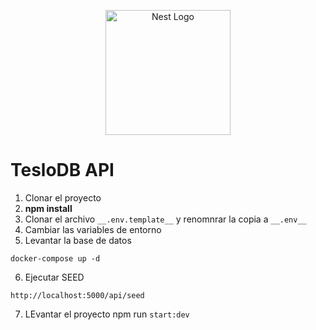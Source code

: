 <p align="center">
  <a href="http://nestjs.com/" target="blank"><img src="https://nestjs.com/img/logo-small.svg" width="200" alt="Nest Logo" /></a>
</p>

# TesloDB API

1. Clonar el proyecto
2. __npm install__
3. Clonar el archivo ```__.env.template__``` y renomnrar la copia a ```__.env__```
4. Cambiar las variables de entorno
5. Levantar la base de datos
```
docker-compose up -d
```

6. Ejecutar SEED
```
http://localhost:5000/api/seed
```
7. LEvantar el proyecto npm run ```start:dev```